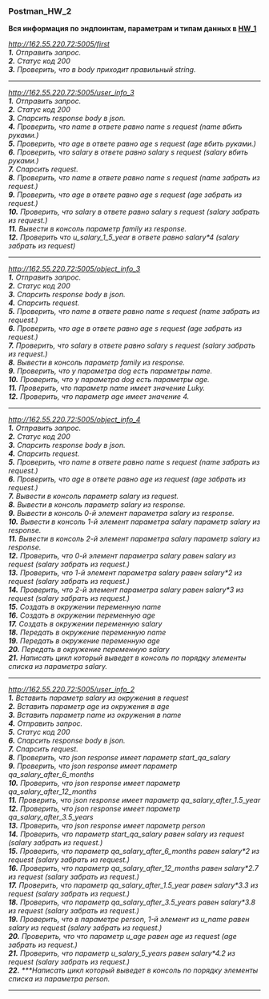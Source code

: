 ### Postman_HW_2
 **Вся информация по эндпоинтам, параметрам и типам данных в [HW_1](https://github.com/Artemhx/Practice_testing/tree/main/Postman/HW_1)**


_http://162.55.220.72:5005/first_  
_**1.** Отправить запрос._  
_**2.** Статус код 200_  
_**3.** Проверить, что в body приходит правильный string._  
***
_http://162.55.220.72:5005/user_info_3_  
_**1.** Отправить запрос._  
_**2.** Статус код 200_  
_**3.** Спарсить response body в json._  
_**4.** Проверить, что name в ответе равно name s request (name вбить руками.)_  
_**5.** Проверить, что age в ответе равно age s request (age вбить руками.)_  
_**6.** Проверить, что salary в ответе равно salary s request (salary вбить руками.)_  
_**7.** Спарсить request._  
_**8.** Проверить, что name в ответе равно name s request (name забрать из request.)_  
_**9.** Проверить, что age в ответе равно age s request (age забрать из request.)_  
_**10.** Проверить, что salary в ответе равно salary s request (salary забрать из request.)_  
_**11.** Вывести в консоль параметр family из response._  
_**12.** Проверить что u_salary_1_5_year в ответе равно salary*4 (salary забрать из request)_  
***
_http://162.55.220.72:5005/object_info_3_  
_**1.** Отправить запрос._  
_**2.** Статус код 200_  
_**3.** Спарсить response body в json._  
_**4.** Спарсить request._  
_**5.** Проверить, что name в ответе равно name s request (name забрать из request.)_  
_**6.** Проверить, что age в ответе равно age s request (age забрать из request.)_  
_**7.** Проверить, что salary в ответе равно salary s request (salary забрать из request.)_  
_**8.** Вывести в консоль параметр family из response._  
_**9.** Проверить, что у параметра dog есть параметры name._  
_**10.** Проверить, что у параметра dog есть параметры age._  
_**11.** Проверить, что параметр name имеет значение Luky._  
_**12.** Проверить, что параметр age имеет значение 4._  
***
_http://162.55.220.72:5005/object_info_4_  
_**1.** Отправить запрос._  
_**2.** Статус код 200_  
_**3.** Спарсить response body в json._  
_**4.** Спарсить request._  
_**5.** Проверить, что name в ответе равно name s request (name забрать из request.)_  
_**6.** Проверить, что age в ответе равно age из request (age забрать из request.)_  
_**7.** Вывести в консоль параметр salary из request._  
_**8.** Вывести в консоль параметр salary из response._  
_**9.** Вывести в консоль 0-й элемент параметра salary из response._  
_**10.** Вывести в консоль 1-й элемент параметра salary параметр salary из response._  
_**11.** Вывести в консоль 2-й элемент параметра salary параметр salary из response._  
_**12.** Проверить, что 0-й элемент параметра salary равен salary из request (salary забрать из request.)_  
_**13.** Проверить, что 1-й элемент параметра salary равен salary*2 из request (salary забрать из request.)_  
_**14.** Проверить, что 2-й элемент параметра salary равен salary*3 из request (salary забрать из request.)_  
_**15.** Создать в окружении переменную name_  
_**16.** Создать в окружении переменную age_  
_**17.** Создать в окружении переменную salary_  
_**18.** Передать в окружение переменную name_  
_**19.** Передать в окружение переменную age_  
_**20.** Передать в окружение переменную salary_  
_**21.** Написать цикл который выведет в консоль по порядку элементы списка из параметра salary._  
***
_http://162.55.220.72:5005/user_info_2_  
_**1.** Вставить параметр salary из окружения в request_  
_**2.** Вставить параметр age из окружения в age_  
_**3.** Вставить параметр name из окружения в name_  
_**4.** Отправить запрос._  
_**5.** Статус код 200_  
_**6.** Спарсить response body в json._  
_**7.** Спарсить request._  
_**8.** Проверить, что json response имеет параметр start_qa_salary_  
_**9.** Проверить, что json response имеет параметр qa_salary_after_6_months_  
_**10.** Проверить, что json response имеет параметр qa_salary_after_12_months_  
_**11.** Проверить, что json response имеет параметр qa_salary_after_1.5_year_  
_**12.** Проверить, что json response имеет параметр qa_salary_after_3.5_years_  
_**13.** Проверить, что json response имеет параметр person_  
_**14.** Проверить, что параметр start_qa_salary равен salary из request (salary забрать из request.)_  
_**15.** Проверить, что параметр qa_salary_after_6_months равен salary*2 из request (salary забрать из request.)_  
_**16.** Проверить, что параметр qa_salary_after_12_months равен salary*2.7 из request (salary забрать из request.)_  
_**17.** Проверить, что параметр qa_salary_after_1.5_year равен salary*3.3 из request (salary забрать из request.)_  
_**18.** Проверить, что параметр qa_salary_after_3.5_years равен salary*3.8 из request (salary забрать из request.)_  
_**19.** Проверить, что в параметре person, 1-й элемент из u_name равен salary из request (salary забрать из request.)_  
_**20.** Проверить, что что параметр u_age равен age из request (age забрать из request.)_  
_**21.** Проверить, что параметр u_salary_5_years равен salary*4.2 из request (salary забрать из request.)_  
_**22.** ***Написать цикл который выведет в консоль по порядку элементы списка из параметра person._  
***